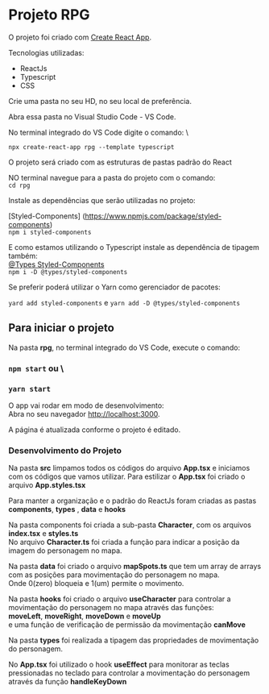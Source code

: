 # Projeto RPG

O projeto foi criado com [Create React App](https://github.com/facebook/create-react-app).

Tecnologias utilizadas:

- ReactJs
- Typescript
- CSS

Crie uma pasta no seu HD, no seu local de preferência.

Abra essa pasta no Visual Studio Code - VS Code.

No terminal integrado do VS Code digite o comando:  \

`npx create-react-app rpg --template typescript`

O projeto será criado com as estruturas de pastas padrão do React

NO terminal navegue para a pasta do projeto com o comando:  \
`cd rpg`

Instale as dependências que serão utilizadas no projeto:

[Styled-Components] (https://www.npmjs.com/package/styled-components)  \
`npm i styled-components`

E como estamos utilizando o Typescript instale as dependência de tipagem também:  \
[@Types Styled-Components](https://www.npmjs.com/package/@types/styled-components)  \
`npm i -D @types/styled-components`

Se preferir poderá utilizar o Yarn como gerenciador de pacotes:

`yard add styled-components` e `yarn add -D @types/styled-components`

## Para iniciar o projeto

Na pasta **rpg**, no terminal integrado do VS Code, execute o comando:

### `npm start` ou  \
### `yarn start`

O app vai rodar em modo de desenvolvimento:\
Abra no seu navegador [http://localhost:3000](http://localhost:3000).

A página é atualizada conforme o projeto é editado.

### Desenvolvimento do Projeto

Na pasta **src** limpamos todos os códigos do arquivo **App.tsx** e iniciamos com os códigos que vamos utilizar.
Para estilizar o **App.tsx** foi criado o arquivo **App.styles.tsx**

Para manter a organização e o padrão do ReactJs foram criadas as pastas **components**, **types** , **data** e **hooks**

Na pasta components foi criada a sub-pasta **Character**, com os arquivos **index.tsx** e **styles.ts**  \
No arquivo **Character.ts** foi criada a função para indicar a posição da imagem do personagem no mapa.

Na pasta **data** foi criado o arquivo **mapSpots.ts** que tem um array de arrays com as posições para movimentação do personagem no mapa.  \
Onde 0(zero) bloqueia e 1(um) permite o movimento.

Na pasta **hooks** foi criado o arquivo **useCharacter** para controlar a movimentação do personagem no mapa através das funções:  \
**moveLeft**, **moveRight**, **moveDown** e **moveUp**   \
e uma função de verificação de permissão da movimentação **canMove**

Na pasta **types** foi realizada a tipagem das propriedades de movimentação do personagem.

No **App.tsx** foi utilizado o hook **useEffect** para monitorar as teclas pressionadas no teclado para controlar a movimentação do personagem  \
através da função **handleKeyDown**